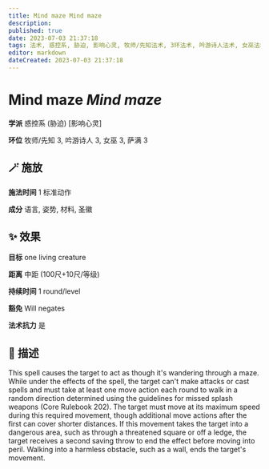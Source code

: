 ```yaml
---
title: Mind maze Mind maze
description: 
published: true
date: 2023-07-03 21:37:18
tags: 法术, 惑控系, 胁迫, 影响心灵, 牧师/先知法术, 3环法术, 吟游诗人法术, 女巫法术, 萨满法术
editor: markdown
dateCreated: 2023-07-03 21:37:18
---
```


# **Mind maze** *Mind maze*

**学派** 惑控系 (胁迫) \[影响心灵\] 

**环位** 牧师/先知 3, 吟游诗人 3, 女巫 3, 萨满 3

## 🪄 施放

**施法时间** 1 标准动作

**成分** 语言, 姿势, 材料, 圣徽

## ✨ 效果 

**目标** one living creature 

**距离** 中距 (100尺+10尺/等级)  

**持续时间** 1 round/level 

**豁免** Will negates

**法术抗力** 是

## 📖 描述

This spell causes the target to act as though it's wandering through a maze. While under the effects of the spell, the target can't make attacks or cast spells and must take at least one move action each round to walk in a random direction determined using the guidelines for missed splash weapons (Core Rulebook 202). The target must move at its maximum speed during this required movement, though additional move actions after the first can cover shorter distances. If this movement takes the target into a dangerous area, such as through a threatened square or off a ledge, the target receives a second saving throw to end the effect before moving into peril. Walking into a harmless obstacle, such as a wall, ends the target's movement.
    